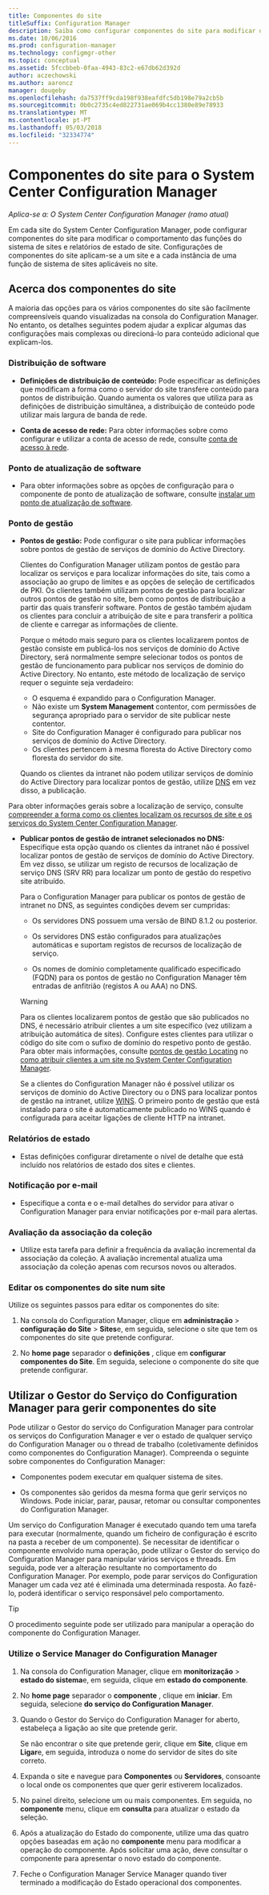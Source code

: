 ```yaml
---
title: Componentes do site
titleSuffix: Configuration Manager
description: Saiba como configurar componentes do site para modificar o comportamento das funções do sistema de sites e relatórios de estado de site.
ms.date: 10/06/2016
ms.prod: configuration-manager
ms.technology: configmgr-other
ms.topic: conceptual
ms.assetid: 5fccbbeb-0faa-4943-83c2-e67db62d392d
author: aczechowski
ms.author: aaroncz
manager: dougeby
ms.openlocfilehash: da7537ff9cda198f938eafdfc5db198e79a2cb5b
ms.sourcegitcommit: 0b0c2735c4ed822731ae069b4cc1380e89e78933
ms.translationtype: MT
ms.contentlocale: pt-PT
ms.lasthandoff: 05/03/2018
ms.locfileid: "32334774"
---
```

# <a name="site-components-for-system-center-configuration-manager"></a>Componentes do site para o System Center Configuration Manager

*Aplica-se a: O System Center Configuration Manager (ramo atual)*

Em cada site do System Center Configuration Manager, pode configurar componentes do site para modificar o comportamento das funções do sistema de sites e relatórios de estado de site. Configurações de componentes do site aplicam-se a um site e a cada instância de uma função de sistema de sites aplicáveis no site.  

## <a name="about-site-components"></a>Acerca dos componentes do site  
 A maioria das opções para os vários componentes do site são facilmente compreensíveis quando visualizadas na consola do Configuration Manager. No entanto, os detalhes seguintes podem ajudar a explicar algumas das configurações mais complexas ou direcioná-lo para conteúdo adicional que explicam-los.  

### <a name="software-distribution"></a>Distribuição de software  

-   **Definições de distribuição de conteúdo:**  Pode especificar as definições que modificam a forma como o servidor do site transfere conteúdo para pontos de distribuição. Quando aumenta os valores que utiliza para as definições de distribuição simultânea, a distribuição de conteúdo pode utilizar mais largura de banda de rede.  

-   **Conta de acesso de rede:**  Para obter informações sobre como configurar e utilizar a conta de acesso de rede, consulte [conta de acesso à rede](../../../../core/plan-design/hierarchy/manage-accounts-to-access-content.md#bkmk_NAA).  

### <a name="software-update-point"></a>Ponto de atualização de software  

-   Para obter informações sobre as opções de configuração para o componente de ponto de atualização de software, consulte [instalar um ponto de atualização de software](../../../../sum/get-started/install-a-software-update-point.md).  

### <a name="management-point"></a>Ponto de gestão  

-   **Pontos de gestão:** Pode configurar o site para publicar informações sobre pontos de gestão de serviços de domínio do Active Directory.  

     Clientes do Configuration Manager utilizam pontos de gestão para localizar os serviços e para localizar informações do site, tais como a associação ao grupo de limites e as opções de seleção de certificados de PKI. Os clientes também utilizam pontos de gestão para localizar outros pontos de gestão no site, bem como pontos de distribuição a partir das quais transferir software. Pontos de gestão também ajudam os clientes para concluir a atribuição de site e para transferir a política de cliente e carregar as informações de cliente.  

     Porque o método mais seguro para os clientes localizarem pontos de gestão consiste em publicá-los nos serviços de domínio do Active Directory, será normalmente sempre selecionar todos os pontos de gestão de funcionamento para publicar nos serviços de domínio do Active Directory. No entanto, este método de localização de serviço requer o seguinte seja verdadeiro:

     - O esquema é expandido para o Configuration Manager.
     - Não existe um **System Management** contentor, com permissões de segurança apropriado para o servidor de site publicar neste contentor.
     - Site do Configuration Manager é configurado para publicar nos serviços de domínio do Active Directory.
     - Os clientes pertencem à mesma floresta do Active Directory como floresta do servidor do site.  

     Quando os clientes da intranet não podem utilizar serviços de domínio do Active Directory para localizar pontos de gestão, utilize [DNS](../../../../core/plan-design/hierarchy/understand-how-clients-find-site-resources-and-services.md#bkmk_dns) em vez disso, a publicação.  

 Para obter informações gerais sobre a localização de serviço, consulte [compreender a forma como os clientes localizam os recursos de site e os serviços do System Center Configuration Manager](../../../../core/plan-design/hierarchy/understand-how-clients-find-site-resources-and-services.md).  

-   **Publicar pontos de gestão de intranet selecionados no DNS:** Especifique esta opção quando os clientes da intranet não é possível localizar pontos de gestão de serviços de domínio do Active Directory. Em vez disso, se utilizar um registo de recursos de localização de serviço DNS (SRV RR) para localizar um ponto de gestão do respetivo site atribuído.  

    Para o Configuration Manager para publicar os pontos de gestão de intranet no DNS, as seguintes condições devem ser cumpridas:  

    -   Os servidores DNS possuem uma versão de BIND 8.1.2 ou posterior.  

    -   Os servidores DNS estão configurados para atualizações automáticas e suportam registos de recursos de localização de serviço.  

    -   Os nomes de domínio completamente qualificado especificado (FQDN) para os pontos de gestão no Configuration Manager têm entradas de anfitrião (registos A ou AAA) no DNS.  

    > [!WARNING]  
    >  Para os clientes localizarem pontos de gestão que são publicados no DNS, é necessário atribuir clientes a um site específico (vez utilizam a atribuição automática de sites). Configure estes clientes para utilizar o código do site com o sufixo de domínio do respetivo ponto de gestão. Para obter mais informações, consulte [pontos de gestão Locating](/sccm/core/clients/deploy/assign-clients-to-a-site#locating-management-points) no [como atribuir clientes a um site no System Center Configuration Manager](/sccm/core/clients/deploy/assign-clients-to-a-site).  

     Se a clientes do Configuration Manager não é possível utilizar os serviços de domínio do Active Directory ou o DNS para localizar pontos de gestão na intranet, utilize [WINS](../../../../core/plan-design/hierarchy/understand-how-clients-find-site-resources-and-services.md#bkmk_wins). O primeiro ponto de gestão que está instalado para o site é automaticamente publicado no WINS quando é configurada para aceitar ligações de cliente HTTP na intranet.  

### <a name="status-reporting"></a>Relatórios de estado  

-   Estas definições configurar diretamente o nível de detalhe que está incluído nos relatórios de estado dos sites e clientes.  

### <a name="email-notification"></a>Notificação por e-mail  

-   Especifique a conta e o e-mail detalhes do servidor para ativar o Configuration Manager para enviar notificações por e-mail para alertas.  

### <a name="collection-membership-evaluation"></a>Avaliação da associação da coleção  

-   Utilize esta tarefa para definir a frequência da avaliação incremental da associação da coleção. A avaliação incremental atualiza uma associação da coleção apenas com recursos novos ou alterados.  

### <a name="edit-the-site-components-at-a-site"></a>Editar os componentes do site num site  

Utilize os seguintes passos para editar os componentes do site:

1.  Na consola do Configuration Manager, clique em **administração** > **configuração do Site** > **Sites**e, em seguida, selecione o site que tem os componentes do site que pretende configurar.  

2.  No **home page** separador o **definições** , clique em **configurar componentes do Site**. Em seguida, selecione o componente do site que pretende configurar.  

##  <a name="BKMK_ServiceMgr"></a> Utilizar o Gestor do Serviço do Configuration Manager para gerir componentes do site  
Pode utilizar o Gestor do serviço do Configuration Manager para controlar os serviços do Configuration Manager e ver o estado de qualquer serviço do Configuration Manager ou o thread de trabalho (coletivamente definidos como componentes do Configuration Manager). Compreenda o seguinte sobre componentes do Configuration Manager:  

-   Componentes podem executar em qualquer sistema de sites.  

-   Os componentes são geridos da mesma forma que gerir serviços no Windows. Pode iniciar, parar, pausar, retomar ou consultar componentes do Configuration Manager.  

Um serviço do Configuration Manager é executado quando tem uma tarefa para executar (normalmente, quando um ficheiro de configuração é escrito na pasta a receber de um componente). Se necessitar de identificar o componente envolvido numa operação, pode utilizar o Gestor do serviço do Configuration Manager para manipular vários serviços e threads. Em seguida, pode ver a alteração resultante no comportamento do Configuration Manager. Por exemplo, pode parar serviços do Configuration Manager um cada vez até é eliminada uma determinada resposta. Ao fazê-lo, poderá identificar o serviço responsável pelo comportamento.  

> [!TIP]  
>  O procedimento seguinte pode ser utilizado para manipular a operação do componente do Configuration Manager.  

### <a name="use-the-configuration-manager-service-manager"></a>Utilize o Service Manager do Configuration Manager  

1.  Na consola do Configuration Manager, clique em **monitorização** >  **estado do sistema**e, em seguida, clique em **estado do componente**.  

2.  No **home page** separador o **componente** , clique em **iniciar**. Em seguida, selecione **do serviço do Configuration Manager**.  

3.  Quando o Gestor do Serviço do Configuration Manager for aberto, estabeleça a ligação ao site que pretende gerir.  

     Se não encontrar o site que pretende gerir, clique em **Site**, clique em **Ligar**e, em seguida, introduza o nome do servidor de sites do site correto.  

4.  Expanda o site e navegue para **Componentes** ou **Servidores**, consoante o local onde os componentes que quer gerir estiverem localizados.  

5.  No painel direito, selecione um ou mais componentes. Em seguida, no **componente** menu, clique em **consulta** para atualizar o estado da seleção.  

6.  Após a atualização do Estado do componente, utilize uma das quatro opções baseadas em ação no **componente** menu para modificar a operação do componente. Após solicitar uma ação, deve consultar o componente para apresentar o novo estado do componente.  

7.  Feche o Configuration Manager Service Manager quando tiver terminado a modificação do Estado operacional dos componentes.  
